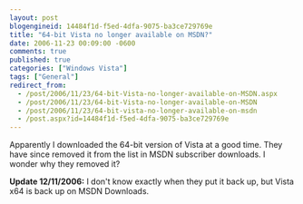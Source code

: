 ```yaml
---
layout: post
blogengineid: 14484f1d-f5ed-4dfa-9075-ba3ce729769e
title: "64-bit Vista no longer available on MSDN?"
date: 2006-11-23 00:09:00 -0600
comments: true
published: true
categories: ["Windows Vista"]
tags: ["General"]
redirect_from: 
  - /post/2006/11/23/64-bit-Vista-no-longer-available-on-MSDN.aspx
  - /post/2006/11/23/64-bit-Vista-no-longer-available-on-MSDN
  - /post/2006/11/23/64-bit-vista-no-longer-available-on-msdn
  - /post.aspx?id=14484f1d-f5ed-4dfa-9075-ba3ce729769e
---
```

<!-- more -->

Apparently I downloaded the 64-bit version of Vista at a good time. They have since removed it from the list in MSDN subscriber downloads. I wonder why they removed it?

**Update 12/11/2006:** I don't know exactly when they put it back up, but Vista x64 is back up on MSDN Downloads.
